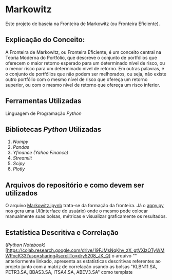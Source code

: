 # Markowitz
Este projeto de baseia na Fronteira de Markowitz (ou Fronteira Eficiente).

## Explicação do Conceito: 
A Fronteira de Markowitz, ou Fronteira Eficiente, é um conceito central na Teoria Moderna do Portfólio, que descreve o conjunto de portfólios que oferecem o maior retorno esperado para um determinado nível de risco, ou o menor risco para um determinado nível de retorno. Em outras palavras, é o conjunto de portfólios que não podem ser melhorados, ou seja, não existe outro portfólio com o mesmo nível de risco que ofereça um retorno superior, ou com o mesmo nível de retorno que ofereça um risco inferior.
    
## Ferramentas Utilizadas
Linguagem de Programação _Python_ 


## Bibliotecas _Python_ Utilizadas
1. _Numpy_
2. _Pandas_
3. _Yfinance (Yahoo Finance)_
4. _Streamlit_
5. _Scipy_ 
6. _Plotly_

## Arquivos do repositório e como devem ser utilizados
O arquivo [Markowitz.ipynb](https://github.com/C418fan/pi4/blob/30_04/Markowitz.ipynb) trata-se da formação da fronteira. Já o [appy.py](https://github.com/C418fan/pi4/blob/30_04/app.py) nos gera uma UI(interface do usuário) onde o mesmo pode colocar manualmente suas bolsas, métricas e visualizar graficamente os resultados.

## Estatística Descritiva e Correlação
(_Python Notebook_)[https://colab.research.google.com/drive/19FJMsNqKhv_zX_gtVXlzOTyWMWPocK33?usp=sharing#scrollTo=dry5208_JK_Q] o arquivo "" anteriormente linkado, apresenta as estatísticas descritivas referentes ao projeto junto com a matriz de correlação usando as bolsas "KLBN11.SA, PETR3.SA, BBAS3.SA, ITSA4.SA, ABEV3.SA" como template
